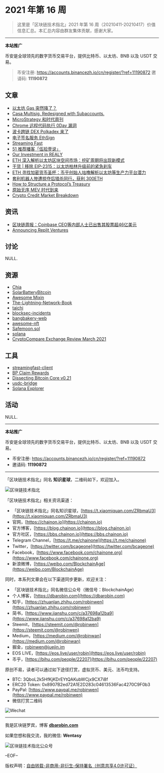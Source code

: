 # 2021 年第 16 周

> 这里是「区块链技术指北」2021 年第 16 周（20210411-20210417）价值信息汇总。本汇总内容由群友集体贡献，感谢大家。

***

**本站推广**

币安是全球领先的数字货币交易平台，提供比特币、以太坊、BNB 以及 USDT 交易。

> 币安注册: https://accounts.binancezh.io/cn/register/?ref=11190872
> 邀请码: **11190872**

## 文章

* [以太坊 Gas 突然降了？](https://bbs.chainon.io/d/7504)
* [Casa Multisig. Redesigned with Subaccounts.](https://bbs.chainon.io/d/7507)
* [MicroStrategy 和时代周刊](https://bbs.chainon.io/d/7508)
* [Chrome 远程代码执行 0Day 漏洞](https://bbs.chainon.io/d/7509)
* [波卡跨链 DEX Polkadex 来了](https://bbs.chainon.io/d/7510)
* [电子签名服务 EthSign](https://bbs.chainon.io/d/7511)
* [Streaming Fast](https://bbs.chainon.io/d/7512)
* [51 推荐播客「伍拾壹说」](https://bbs.chainon.io/d/7513)
* [Our Investment in REALY](https://bbs.chainon.io/d/7514)
* [ETH 深入解析以太坊区块空间市场：挖矿周期将出现新模式](https://bbs.chainon.io/d/7530)
* [干货 | 移除 EIP-2315：以太坊柏林升级前的紧急刹车](https://bbs.chainon.io/d/7531)
* [ETH 寻找加密货币圣杯：币乎创始人咕噜解析以太坊等生产力平台潜力](https://bbs.chainon.io/d/7532)
* [套利机器人惨遭掠夺后猎杀同行，获利 300ETH](https://bbs.chainon.io/d/7533)
* [How to Structure a Protocol’s Treasury](https://bbs.chainon.io/d/7534)
* [原始无序 MEV 时代到来](https://bbs.chainon.io/d/7535)
* [Crypto Credit Market Breakdown](https://bbs.chainon.io/d/7536)

## 资讯

* [区块链周报：Coinbase CEO等内部人士已出售其股票超46亿美元](https://bbs.chainon.io/d/7515)
* [Announcing Replit Ventures](https://bbs.chainon.io/d/7516)

## 讨论

NULL.

## 资源

* [Chia](https://bbs.chainon.io/d/7506)
* [SolarBatteryBitcoin](https://bbs.chainon.io/d/7518)
* [Awesome Mixin](https://bbs.chainon.io/d/7519)
* [The-Lightning-Network-Book](https://bbs.chainon.io/d/7520)
* [taichi](https://bbs.chainon.io/d/7521)
* [blocksec-incidents](https://bbs.chainon.io/d/7522)
* [bangbakery-web](https://bbs.chainon.io/d/7526)
* [awesome-nft](https://bbs.chainon.io/d/7527)
* [Safemoon.sol](https://bbs.chainon.io/d/7528)
* [solana](https://bbs.chainon.io/d/7529)
* [CryptoCompare Exchange Review March 2021](https://bbs.chainon.io/d/7537)

## 工具

* [streamingfast-client](https://bbs.chainon.io/d/7505)
* [BP Claim Rewards](https://bbs.chainon.io/d/7517)
* [Dissecting Bitcoin Core v0.21](https://bbs.chainon.io/d/7523)
* [usdc-bridge](https://bbs.chainon.io/d/7524)
* [Solana Explorer](https://bbs.chainon.io/d/7525)

## 活动

NULL.

***

**本站推广**

币安是全球领先的数字货币交易平台，提供比特币、以太坊、BNB 以及 USDT 交易。

* 币安注册: https://accounts.binancezh.io/cn/register/?ref=11190872
* 邀请码: **11190872**

***

「区块链技术指北」同名 **知识星球**，二维码如下，欢迎加入。

![区块链技术指北](https://cdn.dbarobin.com/3YzonTR.png)

「区块链技术指北」相关资讯渠道：

* 「区块链技术指北」同名知识星球，[https://t.xiaomiquan.com/ZRbmaU3](https://t.xiaomiquan.com/ZRbmaU3)
* 官网，[https://chainon.io](https://chainon.io)
* 官方博客，[https://blog.chainon.io](https://blog.chainon.io)
* 官方社区，[https://bbs.chainon.io](https://bbs.chainon.io)
* Telegram Channel，[https://t.me/chainone](https://t.me/chainone)
* Twitter，[https://twitter.com/bcageone](https://twitter.com/bcageone)
* Facebook，[https://www.facebook.com/chainone.org](https://www.facebook.com/chainone.org)
* 新浪微博，[https://weibo.com/BlockchainAge](https://weibo.com/BlockchainAge)

同时，本系列文章会在以下渠道同步更新，欢迎关注：

* 「区块链技术指北」同名微信公众号（微信号：BlockchainAge）
* 个人博客，[https://dbarobin.com](https://dbarobin.com)
* 知乎，[https://zhuanlan.zhihu.com/robinwen](https://zhuanlan.zhihu.com/robinwen)
* 简书，[https://www.jianshu.com/c/a37698a12ba9](https://www.jianshu.com/c/a37698a12ba9)
* Steemit，[https://steemit.com/@robinwen](https://steemit.com/@robinwen)
* Medium，[https://medium.com/@robinwan](https://medium.com/@robinwan)
* 掘金，[robinwen@juejin.im](https://juejin.im/user/5673ccae60b2260ee435f89a/posts)
* EOS LIVE，[https://eos.live/user/robin](https://eos.live/user/robin)
* 币乎，[https://bihu.com/people/22207](https://bihu.com/people/22207)

原创不易，读者可以通过如下途径打赏，虚拟货币、美元、法币均支持。

* BTC: 3QboL2k5HfKjKDrEYtQAKubWCjx9CX7i8f
* ERC20 Token: 0x8907B2ed72A1E2D283c04613536Fac4270C9F0b3
* PayPal: [https://www.paypal.me/robinwen](https://www.paypal.me/robinwen)
* 微信打赏二维码

![Wechat](https://cdn.dbarobin.com/SzoNl5b.jpg)

***

我是区块链罗宾，博客 **[dbarobin.com](https://dbarobin.com/)**

如果您想和我交流，我的微信: **Wentasy**

![区块链技术指北公众号](https://cdn.dbarobin.com/w0wignb.png)

–EOF–

版权声明：[自由转载-非商用-非衍生-保持署名（创意共享4.0许可证）](http://creativecommons.org/licenses/by-nc-nd/4.0/deed.zh)